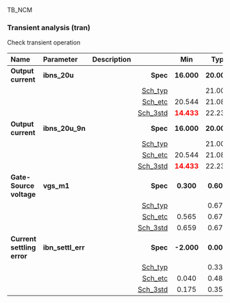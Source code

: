 TB_NCM

### Transient analysis (tran)

Check transient operation



|**Name**|**Parameter**|**Description**| |**Min**|**Typ**|**Max**| Unit|
|:---|:---|:---|---:|:---:|:---:|:---:| ---:|
|**Output current**|**ibns\_20u** | | **Spec**  | **16.000** | **20.000** | **24.000** | **uA** |
| | | |<a href='results/tran_Sch_typical.html'>Sch_typ</a>| | 21.003 |  | |
| | | |<a href='results/tran_Sch_etc.html'>Sch_etc</a>|20.544 | 21.085 | 21.527 | |
| | | |<a href='results/tran_Sch_mc.html'>Sch_3std</a>|<span style='color:red'>**14.433**</span> | 22.230 | <span style='color:red'>**30.028**</span> | |
|**Output current**|**ibns\_20u\_9n** | | **Spec**  | **16.000** | **20.000** | **24.000** | **uA** |
| | | |<a href='results/tran_Sch_typical.html'>Sch_typ</a>| | 21.003 |  | |
| | | |<a href='results/tran_Sch_etc.html'>Sch_etc</a>|20.544 | 21.084 | 21.527 | |
| | | |<a href='results/tran_Sch_mc.html'>Sch_3std</a>|<span style='color:red'>**14.433**</span> | 22.230 | <span style='color:red'>**30.027**</span> | |
|**Gate-Source voltage**|**vgs\_m1** | | **Spec**  | **0.300** | **0.600** | **0.700** | **V** |
| | | |<a href='results/tran_Sch_typical.html'>Sch_typ</a>| | 0.673 |  | |
| | | |<a href='results/tran_Sch_etc.html'>Sch_etc</a>|0.565 | 0.671 | <span style='color:red'>**0.764**</span> | |
| | | |<a href='results/tran_Sch_mc.html'>Sch_3std</a>|0.659 | 0.675 | 0.692 | |
|**Current settling error**|**ibn\_settl\_err** | | **Spec**  | **-2.000** | **0.000** | **2.000** | **nA** |
| | | |<a href='results/tran_Sch_typical.html'>Sch_typ</a>| | 0.330 |  | |
| | | |<a href='results/tran_Sch_etc.html'>Sch_etc</a>|0.040 | 0.480 | <span style='color:red'>**4.050**</span> | |
| | | |<a href='results/tran_Sch_mc.html'>Sch_3std</a>|0.175 | 0.357 | 0.538 | |
